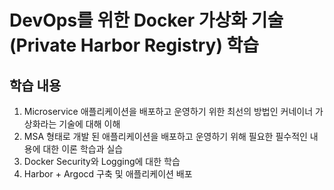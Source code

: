 # DevOps를 위한 Docker 가상화 기술 (Private Harbor Registry) 학습

## 학습 내용
1. Microservice 애플리케이션을 배포하고 운영하기 위한 최선의 방법인 커네이너 가상화라는 기술에 대해 이해
2. MSA 형태로 개발 된 애플리케이션을 배포하고 운영하기 위해 필요한 필수적인 내용에 대한 이론 학습과 실습
3. Docker Security와 Logging에 대한 학습
4. Harbor + Argocd 구축 및 애플리케이션 배포



